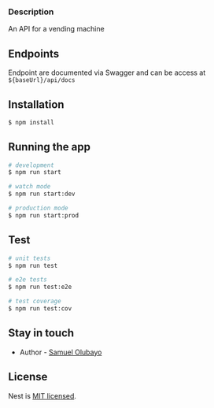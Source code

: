 ### Description

An API for a vending machine

## Endpoints

Endpoint are documented via Swagger and can be access at `${baseUrl}/api/docs`

## Installation

```bash
$ npm install
```

## Running the app

```bash
# development
$ npm run start

# watch mode
$ npm run start:dev

# production mode
$ npm run start:prod
```

## Test

```bash
# unit tests
$ npm run test

# e2e tests
$ npm run test:e2e

# test coverage
$ npm run test:cov
```

## Stay in touch

- Author - [Samuel Olubayo](https://www.linkedin.com/in/samuelolubayo/)

## License

Nest is [MIT licensed](LICENSE).
